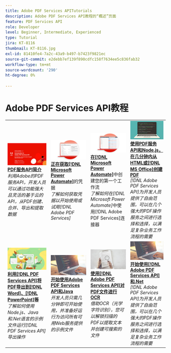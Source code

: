 ```yaml
---
title: Adobe PDF Services APITutorials
description: Adobe PDF Services API教程的“概述”页面
feature: PDF Services API
role: Developer
level: Beginner, Intermediate, Experienced
type: Tutorial
jira: KT-8116
thumbnail: KT-8116.jpg
exl-id: 81410fe4-7a2c-43a9-b497-b7423f9821ec
source-git-commit: e2debb7ef139f890cdfc158f7634ee5c836fab32
workflow-type: tm+mt
source-wordcount: '290'
ht-degree: 0%

---
```


# Adobe PDF Services API教程

<table style="table-layout:fixed">
<tr>
 <td>
   <a href="https://experienceleague.adobe.com/docs/adobe-developers-live-events/events/2021/oct2021/pdf-services-api.html">
      <img alt="PDF服务API简介" src="assets/introduction_1280.png" />
   </a>
    <div>
   <a href="https://experienceleague.adobe.com/docs/adobe-developers-live-events/events/2021/oct2021/pdf-services-api.html"><strong>PDF服务API简介</strong></a>
    </div>
    <em>利用Adobe的PDF服务API，开发人员可以通过功能强大且灵活的基于云的API，从PDF创建、合并、导出和提取数据</em>
    <br>
  </td>
  <td>
   <a href="getting-credentials-power-automate.md">
      <img alt="获取Microsoft Power Automate的凭据" src="assets/createcredentials_1280.png" />
   </a>
    <div>
   <a href="getting-credentials-power-automate.md"><strong>正在获取[!DNL Microsoft Power Automate]</strong></a>的凭据
    </div>
    <em>了解如何获取凭据以开始使用或试用[!DNL Adobe PDF Services]</em>
    <br>
  </td>
  <td>
   <a href="create-workflow-power-automate.md">
      <img alt="在Microsoft Power Automate中创建您的第一个工作流" src="assets/firstflow_1280.png" />
   </a>
    <div>
   <a href="create-workflow-power-automate.md"><strong>在[!DNL Microsoft Power Automate]</strong></a>中创建您的第一个工作流
    </div>
    <em>了解如何在[!DNL Microsoft Power Automate]</em>中使用[!DNL Adobe PDF Services]连接器
    <br>
  </td>
  <td>
   <a href="createpdffromhtml.md">
      <img alt="使用PDF服务API和Node.js，只需几分钟即可从HTML或MS Office创建PDF" src="assets/PDFServices_GettingStartedNode_thumb.jpg" />
   </a>
    <div>
   <a href="createpdffromhtml.md"><strong>使用PDF服务API和Node.js，在几分钟内从HTML或[!DNL MS Office]创建PDF</strong></a>
    </div>
    <em>[!DNL Adobe PDF Services API]为开发人员提供了自由范围，可以在几个强大的PDF操作服务之间进行选择和选择，以满足复杂业务工作流程的需要</em>
    <br>
  </td>
</tr>
<tr>
  <td>
   <a href="exportpdf.md">
      <img alt="使用PDF服务API将PDF导出到Word、PowerPoint等" src="assets/PDFServices_ExportPDF_thumb.jpg" />
   </a>
    <div>
   <a href="exportpdf.md"><strong>利用[!DNL PDF Services API]将PDF导出到[!DNL Word]、[!DNL PowerPoint]等</strong></a>
    </div>
    <em>了解如何使用Node.js、Java和.Net语言的示例文件运行[!DNL PDF Services API]导出操作</em>
    <br>
  </td>
   <td>
   <a href="gettingstartedjava.md">
      <img alt="Adobe PDF Services API和Java快速入门" src="assets/PDFServices_GettingStartedJAVA_thumb.jpg" />
   </a>
    <div>
   <a href="gettingstartedjava.md"><strong>开始使用Adobe PDF Services API和Java</strong></a>
    </div>
    <em>开发人员只需几分钟即可开始使用，并准备好运行为访问所有可用Web服务提供的示例文件</em>
    <br>
  </td>
   <td>
   <a href="ocr.md">
      <img alt="使用Adobe PDF Services API对PDF文件执行OCR" src="assets/PDFServices_OCR_Thumb.jpg" />
   </a>
    <div>
   <a href="ocr.md"><strong>使用[!DNL Adobe PDF Services API]对PDF文件进行OCR</strong></a>
    </div>
    <em>借助OCR（光学字符识别），您可以解锁扫描的PDF以提取文本并创建可搜索的文件</em>
    <br>
  </td>
  <td>
   <a href="gettingstartednet.md">
      <img alt="Adobe PDF Services API和.Net快速入门" src="assets/PDFServices_GettingStartedNET_thumb.jpg" />
   </a>
    <div>
   <a href="gettingstartednet.md"><strong>开始使用[!DNL Adobe PDF Services API]和.Net</strong></a>
    </div>
    <em>[!DNL Adobe PDF Services API]为开发人员提供了自由范围，可以在几个强大的PDF操作服务之间进行选择和选择，以满足复杂业务工作流程的需要</em>
    <br>
  </td>
</tr>
</table>
